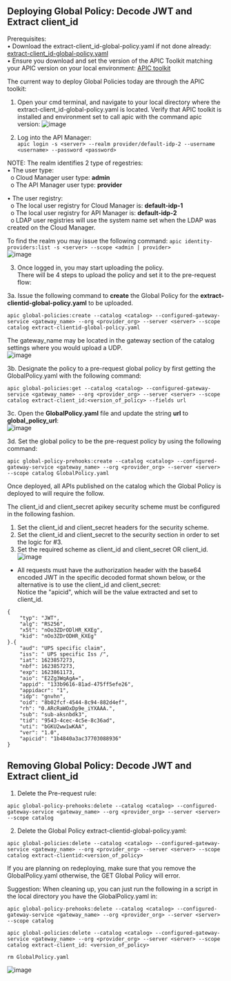 ## Deploying Global Policy: Decode JWT and Extract client_id  

Prerequisites:  
•	Download the extract-client_id-global-policy.yaml if not done already: [extract-client_id-global-policy.yaml](https://github.com/ibmArtifacts/GlobalPolicy_and_UDP/blob/main/extract-client_id-global-policy.yaml)  
•	Ensure you download and set the version of the APIC Toolkit matching your APIC version on your local environment: [APIC toolkit](https://www.ibm.com/docs/en/api-connect/10.0.x?topic=configuration-installing-toolkit)  

The current way to deploy Global Policies today are through the APIC toolkit:  
1.	Open your cmd terminal, and navigate to your local directory where the extract-client_id-global-policy.yaml is located. Verify that APIC toolkit is installed and environment set to call apic with the command apic version:
![image](https://user-images.githubusercontent.com/66093865/147505367-cfc0c748-a595-48b3-aa7e-af6449f7f93a.png)  

2.	Log into the API Manager:  
```apic login -s <server> --realm provider/default-idp-2 --username <username> --password <password>```  

NOTE: The realm identifies 2 type of regestries:  
•	The user type:  
&nbsp; o	Cloud Manager user type: **admin**  
&nbsp; o	The API Manager user type: **provider**  
  
•	The user registry:  
&nbsp; o	The local user registry for Cloud Manager is: **default-idp-1**  
&nbsp; o	The local user registry for API Manager is: **default-idp-2**  
&nbsp; o	LDAP user registries will use the system name set when the LDAP was created on the Cloud Manager.  

To find the realm you may issue the following command: ```apic identity-providers:list -s <server> --scope <admin | provider>```  
![image](https://user-images.githubusercontent.com/66093865/147507748-66ab21fa-11df-4011-90c9-33c330aefb3b.png)  

3.	Once logged in, you may start uploading the policy.  
There will be 4 steps to upload the policy and set it to the pre-request flow:  

3a.	Issue the following command to **create** the Global Policy for the **extract-clientid-global-policy.yaml** to be uploaded.  
```  
apic global-policies:create --catalog <catalog> --configured-gateway-service <gateway_name> --org <provider_org> --server <server> --scope catalog extract-clientid-global-policy.yaml
```  
The gateway_name may be located in the gateway section of the catalog settings where you would upload a UDP.  
![image](https://user-images.githubusercontent.com/66093865/147507793-cdecbb0c-fe93-4a93-8bbf-8e6c177670fb.png)  

3b.	Designate the policy to a pre-request global policy by first getting the GlobalPolicy.yaml with the following command:  
```  
apic global-policies:get --catalog <catalog> --configured-gateway-service <gateway_name> --org <provider_org> --server <server> --scope catalog extract-client_id:<version_of_policy> --fields url  
```  

3c.	Open the **GlobalPolicy.yaml** file and update the string **url** to **global_policy_url**:  
![image](https://user-images.githubusercontent.com/66093865/147507831-d2ac5760-43d4-40fa-8796-b44001195271.png)  

3d.	Set the global policy to be the pre-request policy by using the following command:  
```  
apic global-policy-prehooks:create --catalog <catalog> --configured-gateway-service <gateway_name> --org <provider_org> --server <server> --scope catalog GlobalPolicy.yaml  
```  
Once deployed, all APIs published on the catalog which the Global Policy is deployed to will require the follow.  

The client_id and client_secret apikey security scheme must be configured in the following fashion.  
1.	Set the client_id and client_secret headers for the security scheme.  
2.	Set the client_id and client_secret to the security section in order to set the logic for #3.  
3.	Set the required scheme as client_id and client_secret OR client_id.  
 ![image](https://user-images.githubusercontent.com/66093865/147507891-1cbb0147-2b5e-4e83-838b-91cd213981eb.png)  

-	All requests must have the authorization header with the base64 encoded JWT in the specific decoded format shown below, or the alternative is to use the client_id and client_secret:  
Notice the "apicid", which will be the value extracted and set to client_id. 
```  
{
    "typ": "JWT",
    "alg": "RS256",
    "x5t": "nOo3ZDrODlHR_KXEg",
    "kid": "nOo3ZDrODHR_KXEg"
}.{
    "aud": "UPS specific claim",
    "iss": " UPS specific Iss /",
    "iat": 1623857273,
    "nbf": 1623857273,
    "exp": 1623861173,
    "aio": "E2Zg3WqAgA=",
    "appid": "133b9616-81ad-475ff5efe26",
    "appidacr": "1",
    "idp": "gnvhn",
    "oid": "8b02fcf-4544-8c94-882d4ef",
    "rh": "0.ARcRaWOxDp9e_iYXAAA.",
    "sub": "sub-aksnbdk3",
    "tid": "9543-4cec-4c5e-8c36ad",
    "uti": "bGKU2ww1wKAA",
    "ver": "1.0",
    "apicid": "1b4840a3ac37703088936" 
}
```  

## Removing Global Policy: Decode JWT and Extract client_id  

1.	Delete the Pre-request rule:  
```  
apic global-policy-prehooks:delete --catalog <catalog> --configured-gateway-service <gateway_name> --org <provider_org> --server <server> --scope catalog  
```  

2.	Delete the Global Policy extract-clientid-global-policy.yaml:  
```  
apic global-policies:delete --catalog <catalog> --configured-gateway-service <gateway_name> --org <provider_org> --server <server> --scope catalog extract-clientid:<version_of_policy>  
```  
If you are planning on redeploying, make sure that you remove the GlobalPolicy.yaml otherwise, the GET Global Policy will error.  

Suggestion: When cleaning up, you can just run the following in a script in the local directory you have the GlobalPolicy.yaml in:  
```  
apic global-policy-prehooks:delete --catalog <catalog> --configured-gateway-service <gateway_name> --org <provider_org> --server <server> --scope catalog  

apic global-policies:delete --catalog <catalog> --configured-gateway-service <gateway_name> --org <provider_org> --server <server> --scope catalog extract-client_id: <version_of_policy>  

rm GlobalPolicy.yaml  
```  
![image](https://user-images.githubusercontent.com/66093865/147508203-8c84bf86-64ee-4237-a8e0-485e8ed811b6.png)  


